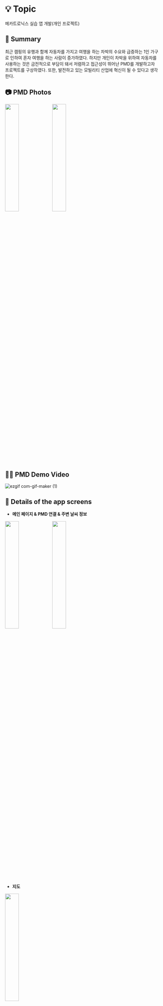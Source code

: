 # 💡 Topic
메카트로닉스 실습 앱 개발(개인 프로젝트) 

## 📝 Summary
최근 캠핑의 유행과 함께 자동차를 가지고 여행을 하는 차박의 수요와 급증하는 1인 가구로 인하여 혼자 여행을 하는 사람이 증가하였다. 
하지만 개인이 차박을 위하여 자동차를 사용하는 것은 금전적으로 부담이 돼서 저렴하고 접근성이 뛰어난 PMD를 개발하고자 프로젝트를 구상하였다. 또한, 발전하고 있는 모빌리티 산업에 혁신이 될 수 있다고 생각한다.


## 📷 PMD Photos

<img width="30%" src="https://blog.kakaocdn.net/dn/lELdt/btrEOIlyN0v/pWNg0tPbaKRzj0gXJpqBSk/img.png">      <img width="30%" src="https://blog.kakaocdn.net/dn/dj6dqV/btrENHAFh07/A5I0PJXtghWQrysi45szWk/img.png">

## 👨‍🔧 PMD Demo Video
![ezgif com-gif-maker (1)](https://user-images.githubusercontent.com/69571848/173570256-6f7934d8-aa4d-4cae-a325-2196d378f388.gif)


## 📖 Details of the app screens

- **메인 페이지 & PMD 연결 & 주변 날씨 정보**

<img width="30%" src="https://blog.kakaocdn.net/dn/bO0UpY/btrDFw09RDT/dS6UnFMDeIjQXMLXNlyl81/img.jpg">      <img width="30%" src="https://blog.kakaocdn.net/dn/s3S2a/btrDAkOG3Rp/r2UrO5h0qjrtweYT9qhZDk/img.jpg">


- **지도**



<img width="30%" src="https://blog.kakaocdn.net/dn/kJ4eC/btrDBtLoUCe/t0dZuzkzpWoBK3MhAKryqK/img.jpg">


- **나의 PMD 찾기**

<img width="30%" src="https://blog.kakaocdn.net/dn/6ej4L/btrDEiwgczh/jSZD7Hut7IT5IHBwOfQKP1/img.jpg">


- **검색 기능**


<img width="30%" src="https://blog.kakaocdn.net/dn/eutYRZ/btrDDrftGru/bay5CV3hhozDQ4HhZwu6R0/img.jpg"><img width="30%" src="https://blog.kakaocdn.net/dn/bxVqgG/btrDGKktAIK/NlLFUCntW6isA2jsTucnc1/img.jpg"><img width="30%" src="https://blog.kakaocdn.net/dn/cJKkdM/btrDGMCqEr9/oK6B2pfJqKkf7YyDRNZBk0/img.jpg">

 - **길 찾기**
 
<img width="30%" src="https://blog.kakaocdn.net/dn/0DT1H/btrDBuKhH4F/55CIxu0Y8hQflBtgBq3B31/img.jpg">


- **안전수칙**


<img width="30%" src="https://blog.kakaocdn.net/dn/n0hSG/btrDHeTba52/IiHth4ie4irKqzhbLX5E5k/img.jpg"><img width="30%" src="https://blog.kakaocdn.net/dn/thk7j/btrDE8zA5n0/73XEfUfJPyh2kNcJBO6VK0/img.jpg">
<img width="30%" src="https://blog.kakaocdn.net/dn/cQIIzV/btrDGacuEil/NJkxu3u6LpzpCZy8erLOS0/img.jpg">
<img width="30%" src="https://blog.kakaocdn.net/dn/oRjvI/btrDEQ0hzcM/PaGRwGHvJf3zpQkCrrIAt1/img.jpg">
<img width="30%" src="https://blog.kakaocdn.net/dn/uW9lL/btrDDtrie0d/duO3aX01O5DGHq6N1oqxI1/img.jpg">
<img width="30%" src="https://blog.kakaocdn.net/dn/blKhOj/btrDFwtkNnV/6vV9754DKO0oQQhjl1eLmk/img.jpg">

## 🛠️ ****Tech Stack****

- Kotlin
- Room
- Coroutine flow debounce 
- retrofit2
- Kakao map
- Kakao navi
- Kakao Local

## ****⚙️ Architecture****

- MVVM



## 📌 ****Part(Android)****

- Android와 Arduino 블루투스 연결 
- 주변 날씨 정보
- 공공 데이터 포털 오픈 API
- Kakao Map을 통해 지도 구현 및 주소 검색
- 시동을 껐을 때 자신의 PMD 위치 저장
- Kakao navi를 통해 길 찾기
- 안전수칙 4가지 알림

## 💡 ****Learned****

- **블루투스** 연결을 통해 PMD의 **시동**을 켜보려했지만 **모터 컨트롤러**를 제어하지 못해 **실패**하게 되었다.
- **retrofit2**을 통해 **공공 데이터 포털 오픈 API**와 **Kakao Map**의 데이터를 가져와 가공하였다.
- **Coroutine flow debounce** 학습하고 Coroutine에 대해 심도있게 알게 되었다.
